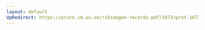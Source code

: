 ```yaml
---
layout: default
UpRedirect: https://pruto.im.uu.se/riksdagen-records-pdf/1873/prot-1873--fk--506/prot-1873--fk--506_000.pdf
---
```

